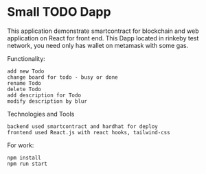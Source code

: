 # Small TODO Dapp

This application demonstrate smartcontract for blockchain and web application on React for front end.
This Dapp located in rinkeby test network, you need only has wallet on metamask with some gas.

Functionality:

    add new Todo
    change board for todo - busy or done
    rename Todo
    delete Todo
    add description for Todo
    modify description by blur

Technologies and Tools

    backend used smartcontract and hardhat for deploy
    frontend used React.js with react hooks, tailwind-css


For work:

```shell
npm install
npm run start
```
